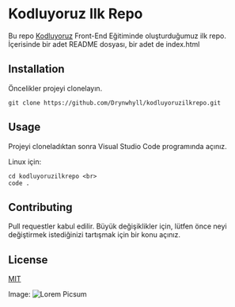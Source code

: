# **Kodluyoruz Ilk Repo**
Bu repo [Kodluyoruz](https://kodluyoruz.org/tr/kodluyoruz/) Front-End Eğitiminde oluşturduğumuz ilk repo. İçerisinde bir adet README dosyası, bir adet de index.html
## **Installation**
Öncelikler projeyi clonelayın.

```
git clone https://github.com/Drynwhyll/kodluyoruzilkrepo.git
```
## **Usage**
Projeyi cloneladıktan sonra Visual Studio Code programında açınız.

Linux için:

```
cd kodluyoruzilkrepo <br>
code .
```

## **Contributing**
Pull requestler kabul edilir. Büyük değişiklikler için, lütfen önce neyi değiştirmek istediğinizi tartışmak için bir konu açınız.

## **License**

[MIT](https://choosealicense.com/licenses/mit/)

Image:
![Lorem Picsum](https://picsum.photos/200/300)